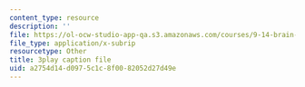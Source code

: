 ```yaml
---
content_type: resource
description: ''
file: https://ol-ocw-studio-app-qa.s3.amazonaws.com/courses/9-14-brain-structure-and-its-origins-spring-2014/a2754d14d0975c1c8f0082052d27d49e_555135.vtt
file_type: application/x-subrip
resourcetype: Other
title: 3play caption file
uid: a2754d14-d097-5c1c-8f00-82052d27d49e
---
```

